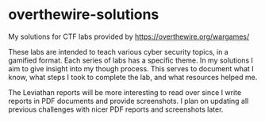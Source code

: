 # overthewire-solutions
My solutions for CTF labs provided by https://overthewire.org/wargames/

These labs are intended to teach various cyber security topics, in a gamified
format. Each series of labs has a specific theme. In my solutions I aim to give
insight into my though process. This serves to document what I know, what
steps I took to complete the lab, and what resources helped me.

The Leviathan reports will be more interesting to read over since I write
reports in PDF documents and provide screenshots. I plan on updating all
previous challenges with nicer PDF reports and screenshots later.
